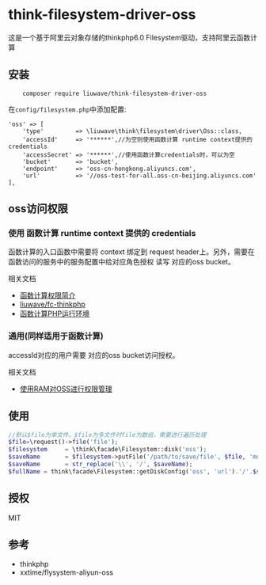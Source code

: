 # think-filesystem-driver-oss

这是一个基于阿里云对象存储的thinkphp6.0 Filesystem驱动，支持阿里云函数计算

## 安装

```shell script
    composer require liuwave/think-filesystem-driver-oss
```

在`config/filesystem.php`中添加配置:

```
'oss' => [
    'type'         => \liuwave\think\filesystem\driver\Oss::class,
    'accessId'     => '******',//为空则使用函数计算 runtime context提供的 credentials
    'accessSecret' => '******',//使用函数计算credentials时，可以为空
    'bucket'       => 'bucket',
    'endpoint'     => 'oss-cn-hongkong.aliyuncs.com',
    'url'          => '//oss-test-for-all.oss-cn-beijing.aliyuncs.com'
],
```
    
## oss访问权限

### 使用 函数计算 runtime context 提供的 credentials

函数计算的入口函数中需要将 context 绑定到 request header上。另外，需要在函数访问的服务中的服务配置中给对应角色授权 读写 对应的oss bucket。

相关文档

- [函数计算权限简介](https://help.aliyun.com/document_detail/52885.html)
- [liuwave/fc-thinkphp](https://github.com/liuwave/fc-thinkphp)
- [函数计算PHP运行环境](https://help.aliyun.com/document_detail/89032.html)


### 通用(同样适用于函数计算)

accessId对应的用户需要 对应的oss bucket访问授权。

相关文档

- [使用RAM对OSS进行权限管理](https://help.aliyun.com/knowledge_detail/58905.html)



## 使用

```php
//默认$file为单文件。$file为多文件时file为数组，需要进行遍历处理
$file=\request()->file('file');
$filesystem     = \think\facade\Filesystem::disk('oss');
$saveName       = $filesystem->putFile('/path/to/save/file', $file, 'md5');
$saveName       = str_replace('\\', '/', $saveName);
$fullName = think\facade\Filesystem::getDiskConfig('oss', 'url').'/'.$saveName;
```


## 授权

MIT


## 参考

- thinkphp
- xxtime/flysystem-aliyun-oss



